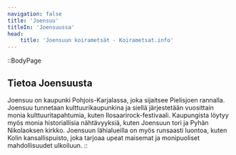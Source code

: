 ```yaml
---
navigation: false
title: 'Joensuu'
titleIn: 'Joensuussa'
head:
    title: 'Joensuun koirametsät - Koirametsat.info'
---
```


::BodyPage
## Tietoa Joensuusta
Joensuu on kaupunki Pohjois-Karjalassa, joka sijaitsee Pielisjoen rannalla. Joensuu tunnetaan kulttuurikaupunkina ja siellä järjestetään vuosittain monia kulttuuritapahtumia, kuten Ilosaarirock-festivaali. Kaupungista löytyy myös monia historiallisia nähtävyyksiä, kuten Joensuun tori ja Pyhän Nikolaoksen kirkko. Joensuun lähialueilla on myös runsaasti luontoa, kuten Kolin kansallispuisto, joka tarjoaa upeat maisemat ja monipuoliset mahdollisuudet ulkoiluun.
::